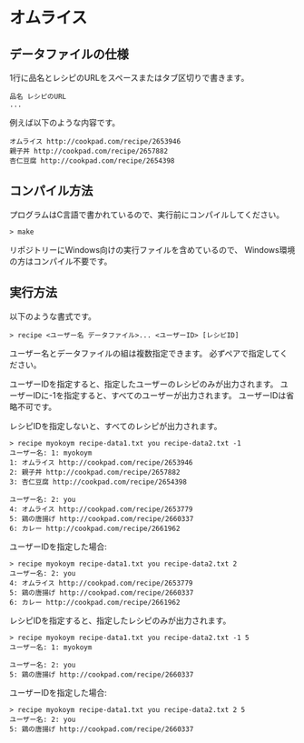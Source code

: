 # オムライス

## データファイルの仕様

1行に品名とレシピのURLをスペースまたはタブ区切りで書きます。

    品名 レシピのURL
    ...

例えば以下のような内容です。

    オムライス http://cookpad.com/recipe/2653946
    親子丼 http://cookpad.com/recipe/2657882
    杏仁豆腐 http://cookpad.com/recipe/2654398

## コンパイル方法

プログラムはC言語で書かれているので、実行前にコンパイルしてください。

    > make

リポジトリーにWindows向けの実行ファイルを含めているので、
Windows環境の方はコンパイル不要です。

## 実行方法

以下のような書式です。

    > recipe <ユーザー名 データファイル>... <ユーザーID> [レシピID]

ユーザー名とデータファイルの組は複数指定できます。
必ずペアで指定してください。

ユーザーIDを指定すると、指定したユーザーのレシピのみが出力されます。
ユーザーIDに-1を指定すると、すべてのユーザーが出力されます。
ユーザーIDは省略不可です。

レシピIDを指定しないと、すべてのレシピが出力されます。

    > recipe myokoym recipe-data1.txt you recipe-data2.txt -1
    ユーザー名: 1: myokoym
    1: オムライス http://cookpad.com/recipe/2653946
    2: 親子丼 http://cookpad.com/recipe/2657882
    3: 杏仁豆腐 http://cookpad.com/recipe/2654398

    ユーザー名: 2: you
    4: オムライス http://cookpad.com/recipe/2653779
    5: 鶏の唐揚げ http://cookpad.com/recipe/2660337
    6: カレー http://cookpad.com/recipe/2661962

ユーザーIDを指定した場合:

    > recipe myokoym recipe-data1.txt you recipe-data2.txt 2
    ユーザー名: 2: you
    4: オムライス http://cookpad.com/recipe/2653779
    5: 鶏の唐揚げ http://cookpad.com/recipe/2660337
    6: カレー http://cookpad.com/recipe/2661962

レシピIDを指定すると、指定したレシピのみが出力されます。

    > recipe myokoym recipe-data1.txt you recipe-data2.txt -1 5
    ユーザー名: 1: myokoym

    ユーザー名: 2: you
    5: 鶏の唐揚げ http://cookpad.com/recipe/2660337

ユーザーIDを指定した場合:

    > recipe myokoym recipe-data1.txt you recipe-data2.txt 2 5
    ユーザー名: 2: you
    5: 鶏の唐揚げ http://cookpad.com/recipe/2660337
